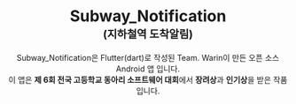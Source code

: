 <h1 align="center">
  <b>Subway_Notification</b>
  <br>
  <sub><sup><b>(지하철역 도착알림)</b></sup></sub>
  <br>
</h1>

<p align="center">
  Subway_Notification은 Flutter(dart)로 작성된 Team. Warin이 만든 오픈 소스 Android 앱 입니다.</br>
  이 앱은 <b>제 6회 전국 고등학교 동아리 소프트웨어 대회</b>에서 <b>장려상</b>과 <b>인기상</b>을 받은 작품 입니다.
</p>
  
